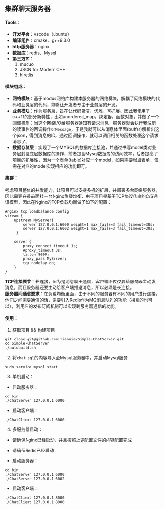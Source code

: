 ## 集群聊天服务器


#### Tools：
- **开发平台**：vscode（ubuntu）
- **编译组件**：cmake、g++9.3.0
- **http服务器**：nginx
- **数据库**：redis、Mysql
- **第三方库**：
  1. muduo
  2. JSON for Modern C++
  3. hiredis

#### 模块组成：

- **网络模块**：基于moduo网络库构建本服务器的网络模块，解耦了网络模块的代码和业务层的代码，能够让开发者专注于业务层的开发。
- **业务模块**：作为服务层，旨在让代码简洁，优雅，可扩展。因此我使用了c++11的部分新特性，比如unordered_map，绑定器，函数对象，并做了一个回调机制：当这个网络I/O给服务器通知有请求消息，服务器就会执行我注册的读事件的回调操作`OnMessage`，于是我就可以从消息体里面(buffer)解析出这个json，得到消息的ID，通过回调操作，就可以调用相关的函数处理这个请求消息了。
- **数据存储层**：实现了一个MYSQL的数据库连接池，并通过书写model类对业务层封装底层数据库的操作，前者提高Mysql数据库的访问效率，后者提高了项目的扩展性，因为一个表单(table)对应一个model，如果需要增加表单，仅需在对应的model实现相应的功能即可。

#### 集群：

考虑项目整体的并发能力，让项目可以支持多机的扩展，并部署多台网络服务器，因此需要在最前面挂一台Nginx负载均衡，由于项目是基于TCP协议传输的C/S通讯模型，因此在Nginx的TCP负载均衡做了如下的配置：

```nginx
#nginx tcp loadbalance config
stream {
    upstream MyServer{
        server 127.0.0.1:6000 weight=1 max_fails=3 fail_timeout=30s;
        server 127.0.0.1:6002 weight=1 max_fails=3 fail_timeout=30s;
     }

    server {
        proxy_connect_timeout 1s;
        #proxy_timeout 3s;
        listen 8000;
        proxy_pass MyServer;
        tcp_nodelay on;
    }
}
```
**TCP连接要求**：长连接，因为是消息聊天通信，客户端不仅仅要给服务器主动发消息，而且服务器还要主动给客户端推送消息，所以必须是长连接。<br>
**服务器间通信要求**：在负载均衡里面，由于不同的服务器有不同的用户进行连接，他们之间需要通信的话，需要引入Redis作为MQ消息队列的功能（换别的也可以），利用它的发布订阅机制可以实现跨服务器通信的功能。

#### 使用：

1) 获取项目 && 构建项目

```shell
git clone git@github.com:Tiannia/Simple-ChatServer.git
cd Simple-ChatServer
./autobuild.sh
```
2) 将`chat.sql`的内容导入至Mysql服务器中，并启动Mysql服务
```shell
sudo service mysql start
```

3) 单机启动：

- 启动服务器：
```shell
cd bin
./ChatServer 127.0.0.1 6000
```
- 启动客户端：
```shell
./ChatClient 127.0.0.1 6000
```

4) 多服务器启动：
- 请确保Nginx已经启动，并且按照上述配置文件的内容配置完成
- 请确保Redis已经启动

- 启动服务器：
```shell
cd bin
./ChatServer 127.0.0.1 6000
./ChatServer 127.0.0.1 6002
```
- 启动客户端：
```shell
./ChatClient 127.0.0.1 8000
./ChatClient 127.0.0.1 8000
```
